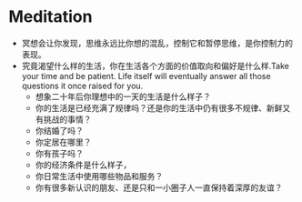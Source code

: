 # Meditation


* 冥想会让你发现，思维永远比你想的混乱，控制它和暂停思维，是你控制力的表现。
* 究竟渴望什么样的生活，你在生活各个方面的价值取向和偏好是什么样.Take your time and be patient. Life itself will eventually answer all those questions it once raised for you.
    - 想象二十年后你理想中的一天的生活是什么样子？
    - 你的生活是已经充满了规律吗？还是你的生活中仍有很多不规律、新鲜又有挑战的事情？
    - 你结婚了吗？
    - 你定居在哪里？
    - 你有孩子吗？
    - 你的经济条件是什么样子，
    - 你日常生活中使用哪些物品和服务？
    - 你有很多新认识的朋友、还是只和一小圈子人一直保持着深厚的友谊？
